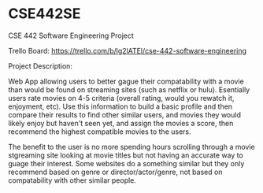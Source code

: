 # CSE442SE
CSE 442 Software Engineering Project

Trello Board: https://trello.com/b/lg2lATEl/cse-442-software-engineering

Project Description:

  Web App allowing users to better gague their compatability with a movie than would be found on streaming sites (such as netflix or hulu). Esentially users rate movies on 4-5 criteria (overall rating, would you rewatch it, enjoyment, etc). Use this information to build a basic profile and then compare their results to find other similar users, and movies they would likely enjoy but haven't seen yet, and assign the movies a score, then recommend the highest compatible movies to the users. 
  
The benefit to the user is no more spending hours scrolling through a movie stgreaming site looking at movie titles but not having an accurate way to guage their interest. Some websites do a something similar but they only recommend based on genre or director/actor/genre, not based on compatability with other similar people. 
